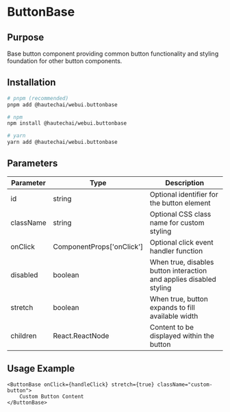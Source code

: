 # ButtonBase

## Purpose

Base button component providing common button functionality and styling foundation for other button components.

## Installation

```bash
# pnpm (recommended)
pnpm add @hautechai/webui.buttonbase

# npm
npm install @hautechai/webui.buttonbase

# yarn
yarn add @hautechai/webui.buttonbase
```

## Parameters

| Parameter | Type                                           | Description                                                         |
| --------- | ---------------------------------------------- | ------------------------------------------------------------------- |
| id        | string                                         | Optional identifier for the button element                          |
| className | string                                         | Optional CSS class name for custom styling                          |
| onClick   | ComponentProps<typeof StyledButton>['onClick'] | Optional click event handler function                               |
| disabled  | boolean                                        | When true, disables button interaction and applies disabled styling |
| stretch   | boolean                                        | When true, button expands to fill available width                   |
| children  | React.ReactNode                                | Content to be displayed within the button                           |

## Usage Example

```tsx
<ButtonBase onClick={handleClick} stretch={true} className="custom-button">
    Custom Button Content
</ButtonBase>
```
